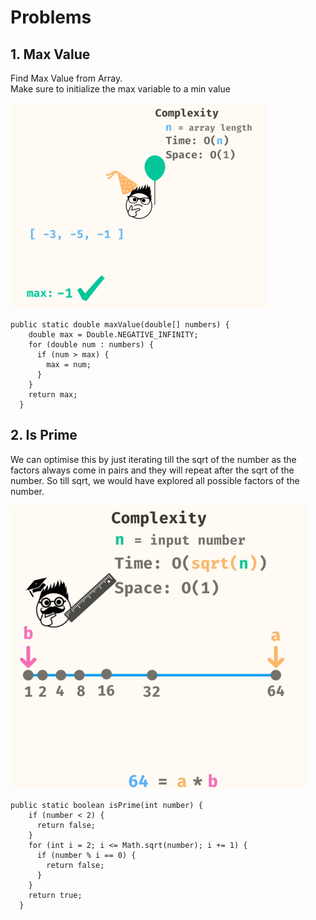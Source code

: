 # Problems

## 1. Max Value
Find Max Value from Array.  
Make sure to initialize the max variable to a min value

![img.png](images/MaxValue.png)

```
public static double maxValue(double[] numbers) {
    double max = Double.NEGATIVE_INFINITY;
    for (double num : numbers) {
      if (num > max) {
        max = num;
      }
    }
    return max;
  }
  ```  

## 2. Is Prime
We can optimise this by just iterating till the sqrt of the number as the factors always come in pairs and they will repeat after the sqrt of the number. So till sqrt, we would have explored all possible factors of the number.

![img.png](images/IsPrime.png)

```
public static boolean isPrime(int number) {
    if (number < 2) {
      return false;
    }
    for (int i = 2; i <= Math.sqrt(number); i += 1) {
      if (number % i == 0) {
        return false;
      }
    }
    return true;
  }
  ```

